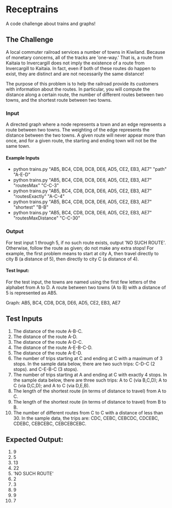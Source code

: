 # Receptrains
A code challenge about trains and graphs!

## The Challenge
A local commuter railroad services a number of towns in
Kiwiland.  Because of monetary concerns, all of the tracks are 'one-way.'
That is, a route from Kaitaia to Invercargill does not imply the existence
of a route from Invercargill to Kaitaia.  In fact, even if both of these
routes do happen to exist, they are distinct and are not necessarily the
same distance!

The purpose of this problem is to help the railroad provide its customers
with information about the routes.  In particular, you will compute the
distance along a certain route, the number of different routes between two
towns, and the shortest route between two towns.

### Input
A directed graph where a node represents a town and an edge
represents a route between two towns.  The weighting of the edge represents
the distance between the two towns.  A given route will never appear more
than once, and for a given route, the starting and ending town will not be
the same town.

#### Example Inputs
- python trains.py "AB5, BC4, CD8, DC8, DE6, AD5, CE2, EB3, AE7" "path" "A-E-D"
- python trains.py "AB5, BC4, CD8, DC8, DE6, AD5, CE2, EB3, AE7" "routesMax" "C-C-3"
- python trains.py "AB5, BC4, CD8, DC8, DE6, AD5, CE2, EB3, AE7" "routesExactly" "A-C-4"
- python trains.py "AB5, BC4, CD8, DC8, DE6, AD5, CE2, EB3, AE7" "shortest" "B-B"
- python trains.py "AB5, BC4, CD8, DC8, DE6, AD5, CE2, EB3, AE7" "routesMaxDistance" "C-C-30"


### Output
For test input 1 through 5, if no such route exists, output 'NO SUCH ROUTE'.  Otherwise, follow the route as given; do not make any extra stops!  For example, the first problem means to start at city A, then travel directly to city B (a distance of 5), then directly to city C (a distance of 4).

#### Test Input:

For the test input, the towns are named using the first few letters of the
alphabet from A to D.  A route between two towns (A to B) with a distance
of 5 is represented as AB5.

Graph: AB5, BC4, CD8, DC8, DE6, AD5, CE2, EB3, AE7

## Test Inputs
1. The distance of the route A-B-C.
2. The distance of the route A-D.
3. The distance of the route A-D-C.
4. The distance of the route A-E-B-C-D.
5. The distance of the route A-E-D.
6. The number of trips starting at C and ending at C with a maximum of 3 stops.  In the sample data below, there are two such trips: C-D-C (2 stops). and C-E-B-C (3 stops).
7. The number of trips starting at A and ending at C with exactly 4 stops. In the sample data below, there are three such trips: A to C (via B,C,D); A to C (via D,C,D); and A to C (via D,E,B).
8. The length of the shortest route (in terms of distance to travel) from A to C.
9. The length of the shortest route (in terms of distance to travel) from B to B.
10. The number of different routes from C to C with a distance of less than 30.  In the sample data, the trips are: CDC, CEBC, CEBCDC, CDCEBC, CDEBC, CEBCEBC, CEBCEBCEBC.

## Expected Output:

1. 9
2. 5
3. 13
4. 22
5. 'NO SUCH ROUTE'
6. 2
7. 3
8. 9
9. 9
10. 7